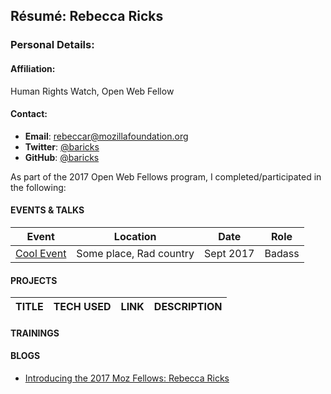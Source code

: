 ## Résumé: Rebecca Ricks	

### Personal Details:

#### Affiliation:
Human Rights Watch, Open Web Fellow

#### Contact:
* **Email**: [rebeccar@mozillafoundation.org](mailto:rebeccar@mozillafoundation.org)
* **Twitter**: [@baricks](https://twitter.com/baricks)
* **GitHub**: [@baricks](https://github.com/baricks)

As part of the 2017 Open Web Fellows program, I completed/participated in the following:

#### EVENTS & TALKS

Event | Location | Date | Role
----- | -------- | ---- | -----
[Cool Event](URL) | Some place, Rad country | Sept 2017 | Badass  


#### PROJECTS
TITLE | TECH USED | LINK | DESCRIPTION
----- | --------- | ---- | ------------

#### TRAININGS
  
#### BLOGS
* [Introducing the 2017 Moz Fellows: Rebecca Ricks](https://medium.com/read-write-participate/mozilla-announces-15-new-fellows-for-science-advocacy-and-media-1bff27e97fc7)